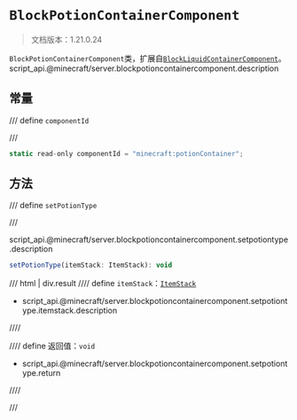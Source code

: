# `BlockPotionContainerComponent`

> 文档版本：1.21.0.24

`BlockPotionContainerComponent`类，扩展自[`BlockLiquidContainerComponent`](./blockliquidcontainercomponent.md)。script_api.@minecraft/server.blockpotioncontainercomponent.description

## 常量

/// define
`componentId`


///

```js
static read-only componentId = "minecraft:potionContainer";
```


## 方法

/// define
`setPotionType`


///

script_api.@minecraft/server.blockpotioncontainercomponent.setpotiontype.description

```js
setPotionType(itemStack: ItemStack): void
```

/// html | div.result
//// define
`itemStack`：[`ItemStack`](./itemstack.md)

- script_api.@minecraft/server.blockpotioncontainercomponent.setpotiontype.itemstack.description


////

//// define
返回值：`void`

- script_api.@minecraft/server.blockpotioncontainercomponent.setpotiontype.return


////

///


